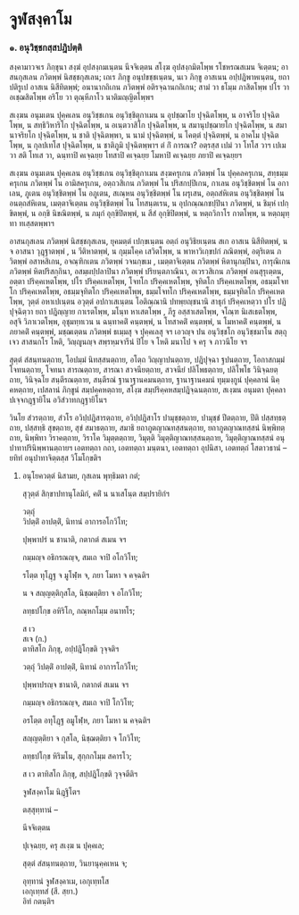 <h1>จูฬสงฺคาโม</h1>
<h3>๑. อนุวิชฺชกสฺสปฎิปตฺติ</h3>
<p>  สงฺคามาวจเร     ภิกฺขุนา สงฺฆํ อุปสงฺกมเนฺตน นีจจิเตฺตน สโงฺฆ อุปสงฺกมิตโพฺพ รโชหรณสเมน จิเตฺตน; อาสนกุสเลน ภวิตพฺพํ นิสชฺชกุสเลน; เถเร ภิกฺขู อนุปขชฺชเนฺตน, นเว ภิกฺขู อาสเนน อปฺปฎิพาหเนฺตน, ยถาปติรูเป อาสเน นิสีทิตพฺพํ; อนานากถิเกน ภวิตพฺพํ อติรจฺฉานกถิเกน; สามํ วา ธโมฺม ภาสิตโพฺพ ปโร วา อเชฺฌสิตโพฺพ อริโย วา ตุณฺหีภาโว นาติมญฺญิตโพฺพฯ</p>


<p>สเงฺฆน อนุมเตน ปุคฺคเลน อนุวิชฺชเกน อนุวิชฺชิตุกาเมน น อุปชฺฌาโย ปุจฺฉิตโพฺพ, น อาจริโย ปุจฺฉิตโพฺพ, น สทฺธิวิหาริโก ปุจฺฉิตโพฺพ, น อเนฺตวาสิโก ปุจฺฉิตโพฺพ, น สมานุปชฺฌายโก ปุจฺฉิตโพฺพ, น สมานาจริยโก ปุจฺฉิตโพฺพ, น ชาติ ปุจฺฉิตพฺพา, น นามํ ปุจฺฉิตพฺพํ, น โคตฺตํ ปุจฺฉิตพฺพํ, น อาคโม ปุจฺฉิตโพฺพ, น กุลปเทโส ปุจฺฉิตโพฺพ, น ชาติภูมิ ปุจฺฉิตพฺพาฯ ตํ กิํ การณา? อตฺรสฺส เปมํ วา โทโส วาฯ เปเม วา สติ โทเส วา, ฉนฺทาปิ คเจฺฉยฺย โทสาปิ คเจฺฉยฺย โมหาปิ คเจฺฉยฺย ภยาปิ คเจฺฉยฺยฯ</p>


<p>สเงฺฆน อนุมเตน ปุคฺคเลน อนุวิชฺชเกน อนุวิชฺชิตุกาเมน สงฺฆครุเกน ภวิตพฺพํ โน ปุคฺคลครุเกน, สทฺธมฺมครุเกน ภวิตพฺพํ โน อามิสครุเกน, อตฺถวสิเกน ภวิตพฺพํ โน ปริสกปฺปิเกน, กาเลน อนุวิชฺชิตพฺพํ โน อกาเลน, ภูเตน อนุวิชฺชิตพฺพํ  โน อภูเตน, สเณฺหน อนุวิชฺชิตพฺพํ โน ผรุเสน, อตฺถสํหิเตน อนุวิชฺชิตพฺพํ โน อนตฺถสํหิเตน, เมตฺตาจิเตฺตน อนุวิชฺชิตพฺพํ โน โทสนฺตเรน, น อุปกณฺณกชปฺปินา ภวิตพฺพํ, น  ชิมฺหํ เปกฺขิตพฺพํ, น อกฺขิ นิขณิตพฺพํ, น ภมุกํ อุกฺขิปิตพฺพํ, น สีสํ อุกฺขิปิตพฺพํ, น หตฺถวิกาโร กาตโพฺพ, น หตฺถมุทฺทา ทเสฺสตพฺพาฯ</p>


<p>อาสนกุสเลน ภวิตพฺพํ นิสชฺชกุสเลน, ยุคมตฺตํ เปกฺขเนฺตน อตฺถํ อนุวิธิยเนฺตน สเก อาสเน นิสีทิตพฺพํ, น จ อาสนา วุฎฺฐาตพฺพํ , น วีติหาตพฺพํ, น กุมฺมโคฺค เสวิตโพฺพ, น พาหาวิเกฺขปกํ  ภณิตพฺพํ, อตุริเตน ภวิตพฺพํ อสาหสิเกน, อจณฺฑิกเตน ภวิตพฺพํ วจนกฺขเม , เมตฺตาจิเตฺตน ภวิตพฺพํ หิตานุกมฺปินา, การุณิเกน ภวิตพฺพํ หิตปริสกฺกินา, อสมฺผปฺปลาปินา ภวิตพฺพํ ปริยนฺตภาณินา, อเวรวสิเกน ภวิตพฺพํ อนสุรุเตฺตน, อตฺตา ปริคฺคเหตโพฺพ, ปโร ปริคฺคเหตโพฺพ, โจทโก ปริคฺคเหตโพฺพ, จุทิตโก ปริคฺคเหตโพฺพ, อธมฺมโจทโก ปริคฺคเหตโพฺพ, อธมฺมจุทิตโก ปริคฺคเหตโพฺพ, ธมฺมโจทโก ปริคฺคเหตโพฺพ, ธมฺมจุทิตโก ปริคฺคเหตโพฺพ, วุตฺตํ อหาเปเนฺตน อวุตฺตํ อปกาเสเนฺตน โอติณฺณานิ ปทพฺยญฺชนานิ สาธุกํ ปริคฺคเหตฺวา ปโร ปฎิปุจฺฉิตฺวา ยถา ปฎิญฺญาย กาเรตโพฺพ, มโนฺท หาเสตโพฺพ , ภีรู  อสฺสาเสตโพฺพ, จโณฺฑ นิเสเธตโพฺพ, อสุจิ วิภาเวตโพฺพ, อุชุมทฺทเวน น ฉนฺทาคติํ คนฺตพฺพํ, น โทสาคติํ คนฺตพฺพํ, น โมหาคติํ คนฺตพฺพํ, น ภยาคติํ คนฺตพฺพํ, มชฺฌเตฺตน ภวิตพฺพํ ธเมฺมสุ จ ปุคฺคเลสุ จฯ เอวญฺจ ปน อนุวิชฺชโก อนุวิชฺชมาโน สตฺถุ เจว สาสนกโร โหติ, วิญฺญูนญฺจ สพฺรหฺมจารีนํ ปิโย จ โหติ มนาโป จ ครุ จ ภาวนีโย จฯ</p>


<p> สุตฺตํ สํสนฺทนตฺถาย, โอปมฺมํ นิทสฺสนตฺถาย, อโตฺถ วิญฺญาปนตฺถาย, ปฎิปุจฺฉา ฐปนตฺถาย, โอกาสกมฺมํ โจทนตฺถาย, โจทนา สารณตฺถาย, สารณา สวจนียตฺถาย, สวจนียํ ปลิโพธตฺถาย, ปลิโพโธ วินิจฺฉยตฺถาย, วินิจฺฉโย สนฺตีรณตฺถาย, สนฺตีรณํ ฐานาฐานคมนตฺถาย, ฐานาฐานคมนํ ทุมฺมงฺกูนํ ปุคฺคลานํ นิคฺคหตฺถาย, เปสลานํ ภิกฺขูนํ สมฺปคฺคหตฺถาย, สโงฺฆ สมฺปริคฺคหสมฺปฎิจฺฉนตฺถาย, สเงฺฆน อนุมตา ปุคฺคลา ปเจฺจกฎฺฐายิโน อวิสํวาทกฎฺฐายิโนฯ</p>


<p>วินโย สํวรตฺถาย, สํวโร อวิปฺปฎิสารตฺถาย, อวิปฺปฎิสาโร ปามุชฺชตฺถาย, ปามุชฺชํ ปีตตฺถาย, ปีติ ปสฺสทฺธตฺถาย, ปสฺสทฺธิ สุขตฺถาย, สุขํ สมาธตฺถาย, สมาธิ ยถาภูตญาณทสฺสนตฺถาย, ยถาภูตญาณทสฺสนํ นิพฺพิทตฺถาย, นิพฺพิทา วิราคตฺถาย, วิราโค วิมุตฺตตฺถาย, วิมุตฺติ วิมุตฺติญาณทสฺสนตฺถาย, วิมุตฺติญาณทสฺสนํ อนุปาทาปรินิพฺพานตฺถายฯ เอตทตฺถา   กถา, เอตทตฺถา มนฺตนา, เอตทตฺถา อุปนิสา, เอตทตฺถํ โสตาวธานํ – ยทิทํ  อนุปาทาจิตฺตสฺส วิโมโกฺขติฯ</p>


<ol>
<li>
อนุโยควตฺตํ นิสามย, กุสเลน พุทฺธิมตา กตํ;  
  
สุวุตฺตํ สิกฺขาปทานุโลมิกํ, คติํ น นาเสโนฺต สมฺปรายิกํฯ  
</li>
  
วตฺถุํ  
วิปตฺติํ อาปตฺติํ, นิทานํ อาการอโกวิโท;  
  
ปุพฺพาปรํ น ชานาติ, กตากตํ สเมน จฯ  
</li>
  
กมฺมญฺจ อธิกรณญฺจ, สมเถ จาปิ อโกวิโท;  
  
รโตฺต ทุโฎฺฐ จ มูโฬฺห จ, ภยา โมหา จ คจฺฉติฯ  
</li>
  
น จ สญฺญตฺติกุสโล, นิชฺฌตฺติยา จ อโกวิโท;  
  
ลทฺธปโกฺข อหิริโก, กณฺหกโมฺม อนาทโร;  
  
ส เว  
สเจ (ก.)  
ตาทิสโก ภิกฺขุ, อปฺปฎิโกฺขติ วุจฺจติฯ  
</li>
  
วตฺถุํ วิปตฺติํ อาปตฺติํ, นิทานํ อาการโกวิโท;  
  
ปุพฺพาปรญฺจ ชานาติ, กตากตํ สเมน จฯ  
</li>
  
กมฺมญฺจ อธิกรณญฺจ, สมเถ จาปิ โกวิโท;  
  
อรโตฺต อทุโฎฺฐ อมูโฬฺห, ภยา โมหา น คจฺฉติฯ  
</li>
  
สญฺญตฺติยา จ กุสโล, นิชฺฌตฺติยา จ โกวิโท;  
  
ลทฺธปโกฺข หิริมโน, สุกฺกกโมฺม สคารโว;  
  
ส เว ตาทิสโก ภิกฺขุ, สปฺปฎิโกฺขติ วุจฺจตีติฯ  
</li>
  
จูฬสงฺคาโม นิฎฺฐิโตฯ  
</li>
  
ตสฺสุทฺทานํ –  
</li>
  
นีจจิเตฺตน  
  
ปุเจฺฉยฺย, ครุ สเงฺฆ น ปุคฺคเล;  
  
สุตฺตํ สํสนฺทนตฺถาย, วินยานุคฺคเหน จ;  
  
อุทฺทานํ จูฬสงฺคาเม, เอกุเทฺทโส  
เอกุเทฺทสํ (สี. สฺยา.)  
อิทํ กตนฺติฯ  
</li>
  
  
  
  
  